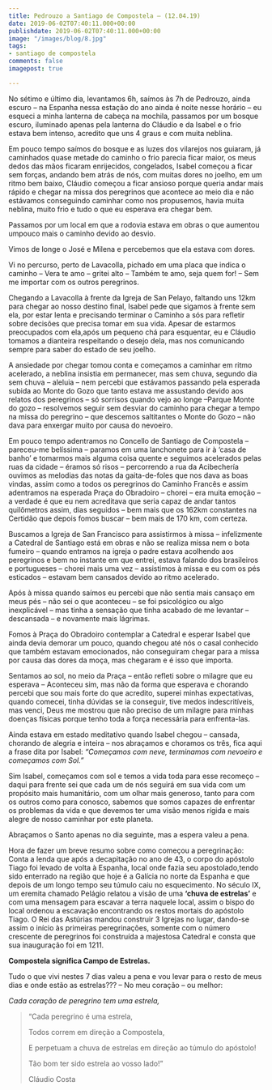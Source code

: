 ```yaml
---
title: Pedrouzo a Santiago de Compostela – (12.04.19)
date: 2019-06-02T07:40:11.000+00:00
publishdate: 2019-06-02T07:40:11.000+00:00
image: "/images/blog/8.jpg"
tags:
- santiago de compostela
comments: false
imagepost: true

---
```

No sétimo e último dia, levantamos 6h, saímos às 7h de Pedrouzo, ainda escuro – na Espanha nessa estação do ano ainda é noite nesse horário – eu esqueci a minha lanterna de cabeça na mochila, passamos por um bosque escuro, iluminado apenas pela lanterna do Cláudio e da Isabel e o frio estava bem intenso, acredito que uns 4 graus e com muita neblina.


Em pouco tempo saímos do bosque e as luzes dos vilarejos nos guiaram, já caminhados quase metade do caminho o frio parecia ficar maior, os meus dedos das mãos ficaram enrijecidos, congelados, Isabel começou a ficar sem forças, andando bem atrás de nós, com muitas dores no joelho, em um ritmo bem baixo, Cláudio começou a ficar ansioso porque queria andar mais rápido e chegar na missa dos peregrinos que acontece ao meio dia e não estávamos conseguindo caminhar como nos propusemos, havia muita neblina, muito frio e tudo o que eu esperava era chegar bem.




Passamos por um local em que a rodovia estava em obras o que aumentou umpouco mais o caminho devido ao desvio.

Vimos de longe o José e Milena e percebemos que ela estava com dores.

Vi no percurso, perto de Lavacolla, pichado em uma placa que indica o caminho – Vera te amo – gritei alto – Também te amo, seja quem for! – Sem me importar com os outros peregrinos.


Chegando a Lavacolla à frente da Igreja de San Pelayo, faltando uns 12km para chegar ao nosso destino final, Isabel pede que sigamos à frente sem ela, por estar lenta e precisando terminar o Caminho a sós para refletir sobre decisões que precisa tomar em sua vida. Apesar de estarmos preocupados com ela,após um pequeno chá para esquentar, eu e Cláudio tomamos a dianteira respeitando o desejo dela, mas nos comunicando sempre para saber do estado de seu joelho.




A ansiedade por chegar tomou conta e começamos a caminhar em ritmo acelerado, a neblina insistia em permanecer, mas sem chuva, segundo dia sem chuva – aleluia – nem percebi que estávamos passando pela esperada subida ao Monte do Gozo que tanto estava me assustando devido aos relatos dos peregrinos – só sorrisos quando vejo ao longe –Parque Monte do gozo – resolvemos seguir sem desviar do caminho para chegar a tempo na missa do peregrino – que descemos saltitantes o Monte do Gozo – não dava para enxergar muito por causa do nevoeiro.






Em pouco tempo adentramos no Concello de Santiago de Compostela – pareceu-me belíssima – paramos em uma lanchonete para ir à ‘casa de banho’ e tomarmos mais alguma coisa quente e seguimos acelerados pelas ruas da cidade – éramos só risos – percorrendo a rua da Acibechería ouvimos as melodias das notas da gaita-de-foles que nos dava as boas vindas, assim como a todos os peregrinos do Caminho Francês e assim adentramos na esperada Praça do Obradoiro – chorei – era muita emoção – a verdade é que eu nem acreditava que seria capaz de andar tantos quilômetros assim, dias seguidos – bem mais que os 162km constantes na Certidão que depois fomos buscar – bem mais de 170 km, com certeza.












Buscamos a Igreja de San Francisco para assistirmos à missa – infelizmente a Catedral de Santiago está em obras e não se realiza missa nem o  bota fumeiro – quando entramos na igreja o padre estava acolhendo aos peregrinos e bem no instante em que entrei, estava falando dos brasileiros e portugueses – chorei mais uma vez – assistimos à missa e eu com os pés esticados – estavam bem cansados devido ao ritmo acelerado.

Após à missa quando saímos eu percebi que não sentia mais cansaço em meus pés – não sei o que aconteceu – se foi psicológico ou algo inexplicável – mas tinha a sensação que tinha acabado de me levantar – descansada – e novamente mais lágrimas.

Fomos à Praça do Obradoiro contemplar a Catedral e esperar Isabel que ainda devia demorar um pouco, quando chegou até nós o casal conhecido que também estavam emocionados, não conseguiram chegar para a missa por causa das dores da moça, mas chegaram e é isso que importa.

Sentamos ao sol, no meio da Praça – então refleti sobre o milagre que eu esperava –  Aconteceu sim, mas não da forma que esperava e chorando percebi que sou mais forte do que acredito, superei minhas expectativas, quando comecei, tinha dúvidas se ia conseguir, tive medos indescritíveis, mas venci, Deus me mostrou que não preciso de um milagre para minhas doenças físicas porque tenho toda a força necessária para enfrenta-las.

Ainda estava em estado meditativo quando Isabel chegou – cansada, chorando de alegria e inteira – nos abraçamos e choramos os três, fica aqui a frase dita por Isabel: *“Começamos com neve, terminamos com nevoeiro e começamos com Sol.”*

Sim Isabel, começamos com sol e temos a vida toda para esse recomeço – daqui para frente sei que cada um de nós seguirá em sua vida com um propósito mais humanitário, com um olhar mais generoso, tanto para com os outros como para conosco, sabemos que somos capazes de enfrentar os problemas da vida e que devemos ter uma visão menos rígida e mais alegre de nosso caminhar por este planeta.





Abraçamos o Santo apenas no dia seguinte, mas a espera valeu a pena.

Hora de fazer um breve resumo sobre como começou a peregrinação: Conta a lenda que após a decapitação no ano de 43, o corpo do apóstolo Tiago foi levado de volta à Espanha, local onde fazia seu apostolado,tendo sido enterrado na região que hoje é a Galícia no norte da Espanha e que depois de um longo tempo seu túmulo caiu no esquecimento. No século IX, um eremita chamado Pelágio relatou a visão de uma __‘chuva de estrelas’__ e com uma mensagem para escavar a terra naquele local, assim o bispo do local ordenou a escavação encontrando os restos mortais do apóstolo Tiago. O Rei das Astúrias mandou construir 3 Igrejas no lugar, dando-se assim o início às primeiras peregrinações, somente com o número crescente de peregrinos foi construída a majestosa Catedral e consta que sua inauguração foi em 1211.

__Compostela significa Campo de Estrelas.__

Tudo o que vivi nestes 7 dias valeu a pena e vou levar para o resto de meus dias e onde estão as estrelas??? – No meu coração – ou melhor:

*Cada coração de peregrino tem uma estrela,*

> “Cada peregrino é uma estrela,
> 
> Todos correm em direção a Compostela,
>
> E perpetuam a chuva de estrelas em direção ao túmulo do apóstolo!
>
> Tão bom ter sido estrela ao vosso lado!”
>
> Cláudio Costa